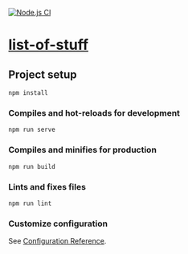 [![Node.js CI](https://github.com/freddiefujiwara/list-of-stuff/actions/workflows/node.js.yml/badge.svg)](https://github.com/freddiefujiwara/list-of-stuff/actions/workflows/node.js.yml)
# [list-of-stuff](https://freddiefujiwara.com/list-of-stuff/)

## Project setup
```
npm install
```

### Compiles and hot-reloads for development
```
npm run serve
```

### Compiles and minifies for production
```
npm run build
```

### Lints and fixes files
```
npm run lint
```

### Customize configuration
See [Configuration Reference](https://cli.vuejs.org/config/).
